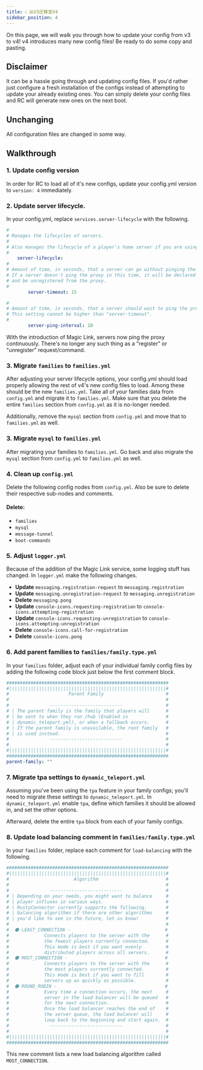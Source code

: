 ```yaml
---
title: ℹ️ 从V3迁移至V4
sidebar_position: 4
---
```

On this page, we will walk you through how to update your config from v3 to v4!
v4 introduces many new config files! Be ready to do some copy and pasting.

## Disclaimer
It can be a hassle going through and updating config files.
If you'd rather just configure a fresh installation of the configs instead of attempting to update your already existing ones. You can simply delete your config files and RC will generate new ones on the next boot.

## Unchanging
All configuration files are changed in some way.

## Walkthrough
### 1. Update config version
In order for RC to load all of it's new configs, update your config.yml version to `version: 4` immediately.

### 2. Update server lifecycle.
In your config.yml, replace `services.server-lifecycle` with the following.
```yml
#
# Manages the lifecycles of servers.
#
# Also manages the lifecycle of a player's home server if you are using Static Families.
#
    server-lifecycle:
#
# Amount of time, in seconds, that a server can go without pinging the proxy.
# If a server doesn't ping the proxy in this time, it will be declared stale
# and be unregistered from the proxy.
#
        server-timeout: 15

#
# Amount of time, in seconds, that a server should wait to ping the proxy.
# This setting cannot be higher than "server-timeout".
#
        server-ping-interval: 10
```
With the introduction of Magic Link, servers now ping the proxy continuously.
There's no longer any such thing as a "register" or "unregister" request/command.

### 3. Migrate `families` to `families.yml`
After adjusting your server lifecycle options, your config.yml should load properly allowing the rest of v4's new config files to load.
Among these should be the new `families.yml`. Take all of your families data from `config.yml` and migrate it to `families.yml`.
Make sure that you delete the entire `families` section from `config.yml` as it is no-longer needed.

Additionally, remove the `mysql` section from `config.yml` and move that to `families.yml` as well.

### 3. Migrate `mysql` to `families.yml`
After migrating your families to `families.yml`.
Go back and also migrate the `mysql` section from `config.yml` to `families.yml` as well.

### 4. Clean up `config.yml`
Delete the following config nodes from `config.yml`. Also be sure to delete their respective sub-nodes and comments.

#### Delete:
- `families`
- `mysql`
- `message-tunnel`
- `boot-commands`

### 5. Adjust `logger.yml`
Because of the addition of the Magic Link service, some logging stuff has changed.
In `logger.yml` make the following changes.
- **Update** `messaging.registration-request` to `messaging.registration`
- **Update** `messaging.unregistration-request` to `messaging.unregistration`
- **Delete** `messaging.pong`
- **Update** `console-icons.requesting-registration` to `console-icons.attempting-registration`
- **Update** `console-icons.requesting-unregistration` to `console-icons.attempting-unregistration`
- **Delete** `console-icons.call-for-registration`
- **Delete** `console-icons.pong`

### 6. Add parent families to `families/family.type.yml`
In your `families` folder, adjust each of your individual family config files by adding the following code block just below the first comment block.
```yml
############################################################
#||||||||||||||||||||||||||||||||||||||||||||||||||||||||||#
#                      Parent Family                       #
#                                                          #
#               ---------------------------                #
# | The parent family is the family that players will      #
# | be sent to when they run /hub (Enabled in              #
# | dynamic_teleport.yml), or when a fallback occurs.      #
# | If the parent family is unavailable, the root family   #
# | is used instead.                                       #
#               ---------------------------                #
#                                                          #
#||||||||||||||||||||||||||||||||||||||||||||||||||||||||||#
############################################################
parent-family: ""
```

### 7. Migrate tpa settings to `dynamic_teleport.yml`
Assuming you've been using the `tpa` feature in your family configs; you'll need to migrate these settings to `dynamic_teleport.yml`.
In `dynamic_teleport.yml` enable `tpa`, define which families it should be allowed in, and set the other options.

Afterward, delete the entire `tpa` block from each of your family configs.

### 8. Update load balancing comment in `families/family.type.yml`
In your `families` folder, replace each comment for `load-balancing` with the following.
```yml
############################################################
#||||||||||||||||||||||||||||||||||||||||||||||||||||||||||#
#                        Algorithm                         #
#                                                          #
#               ---------------------------                #
# | Depending on your needs, you might want to balance     #
# | player influxes in various ways.                       #
# | RustyConnector currently supports the following.       #
# | balancing algorithms if there are other algorithms     #
# | you'd like to see in the future, let us know!          #
#                                                          #
#  ⚫ LEAST_CONNECTION -                                   #
#             Connects players to the server with the      #
#             the fewest players currently connected.      #
#             This mode is best if you want evenly         #
#             distributed players across all servers.      #
#  ⚫ MOST_CONNECTION -                                    #
#             Connects players to the server with the      #
#             the most players currently connected.        #
#             This mode is best if you want to fill        #
#             servers up as quickly as possible.           #
#  ⚫ ROUND_ROBIN -                                        #
#             Every time a connection occurs, the next     #
#             server in the load balancer will be queued   #
#             for the next connection.                     #
#             Once the load balancer reaches the end of    #
#             the server queue, the load balancer will     #
#             loop back to the beginning and start again.  #
#               ---------------------------                #
#                                                          #
#||||||||||||||||||||||||||||||||||||||||||||||||||||||||||#
############################################################
```
This new comment lists a new load balancing algorithm called `MOST_CONNECTION`.